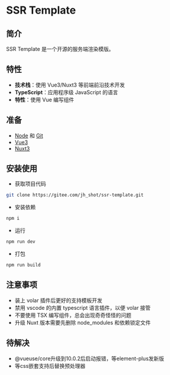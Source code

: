 # SSR Template

## 简介

SSR Template 是一个开源的服务端渲染模版。

## 特性

- **技术栈**：使用 Vue3/Nuxt3 等前端前沿技术开发
- **TypeScript**：应用程序级 JavaScript 的语言
- **特性**：使用 Vue 编写组件

## 准备

- [Node](http://nodejs.org/) 和 [Git](https://git-scm.com/)
- [Vue3](https://v3.cn.vuejs.org/guide/introduction.html)
- [Nuxt3](https://v3.nuxtjs.org/guide/concepts/introduction)

## 安装使用

- 获取项目代码

```bash
git clone https://gitee.com/jh_shot/ssr-template.git
```

- 安装依赖

```bash
npm i
```

- 运行

```bash
npm run dev
```

- 打包

```bash
npm run build
```

## 注意事项

- 装上 volar 插件后更好的支持模板开发
- 禁用 vscode 的内置 typescript 语言插件，以便 volar 接管
- 不要使用 TSX 编写组件，总会出现奇奇怪怪的问题
- 升级 Nuxt 版本需要先删除 node_modules 和依赖锁定文件

## 待解决

- @vueuse/core升级到10.0.2后启动报错，等element-plus发新版
- 等css嵌套支持后替换预处理器
